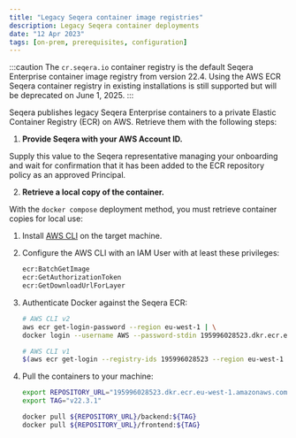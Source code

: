 ```yaml
---
title: "Legacy Seqera container image registries"
description: Legacy Seqera container deployments
date: "12 Apr 2023"
tags: [on-prem, prerequisites, configuration]
---
```


:::caution
The `cr.seqera.io` container registry is the default Seqera Enterprise container image registry from version 22.4. Using the AWS ECR Seqera container registry in existing installations is still supported but will be deprecated on June 1, 2025.
:::

Seqera publishes legacy Seqera Enterprise containers to a private Elastic Container Registry (ECR) on AWS. Retrieve them with the following steps:

1. **Provide Seqera with your AWS Account ID.**

Supply this value to the Seqera representative managing your onboarding and wait for confirmation that it has been added to the ECR repository policy as an approved Principal.

2. **Retrieve a local copy of the container.**

With the `docker compose` deployment method, you must retrieve container copies for local use:

1. Install [AWS CLI](https://docs.aws.amazon.com/cli/latest/userguide/getting-started-install.html) on the target machine.

2. Configure the AWS CLI with an IAM User with at least these privileges:

   ```bash
   ecr:BatchGetImage
   ecr:GetAuthorizationToken
   ecr:GetDownloadUrlForLayer
   ```

3. Authenticate Docker against the Seqera ECR:

   ```bash
   # AWS CLI v2
   aws ecr get-login-password --region eu-west-1 | \
   docker login --username AWS --password-stdin 195996028523.dkr.ecr.eu-west-1.amazonaws.com

   # AWS CLI v1
   $(aws ecr get-login --registry-ids 195996028523 --region eu-west-1 --no-include-email)
   ```

4. Pull the containers to your machine:

   ```bash
   export REPOSITORY_URL="195996028523.dkr.ecr.eu-west-1.amazonaws.com/nf-tower-enterprise"
   export TAG="v22.3.1"

   docker pull ${REPOSITORY_URL}/backend:${TAG}
   docker pull ${REPOSITORY_URL}/frontend:${TAG}
   ```
